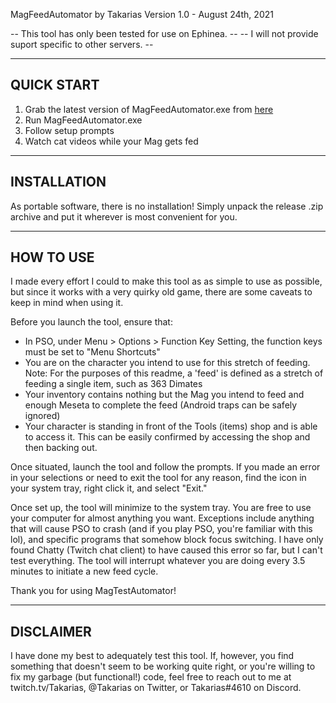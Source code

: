 MagFeedAutomator by Takarias
Version 1.0 - August 24th, 2021

--  This tool has only been tested for use on Ephinea.  --
-- I will not provide suport specific to other servers. --


--------------------
QUICK START
--------------------

1. Grab the latest version of MagFeedAutomator.exe from [here](https://github.com/Takarias/MagFeedAutomator/releases)
2. Run MagFeedAutomator.exe
3. Follow setup prompts
4. Watch cat videos while your Mag gets fed


--------------------
INSTALLATION
--------------------

As portable software, there is no installation! Simply unpack the release
.zip archive and put it wherever is most convenient for you.


--------------------
HOW TO USE
--------------------

I made every effort I could to make this tool as as simple to use as possible,
but since it works with a very quirky old game, there are some caveats to keep
in mind when using it.

Before you launch the tool, ensure that:
- In PSO, under Menu > Options > Function Key Setting, the function keys must be
	set to "Menu Shortcuts"
- You are on the character you intend to use for this stretch of feeding.
	Note: For the purposes of this readme, a 'feed' is defined as a stretch of
		feeding a single item, such as 363 Dimates
- Your inventory contains nothing but the Mag you intend to feed and enough
	Meseta to complete the feed (Android traps can be safely ignored)
- Your character is standing in front of the Tools (items) shop and is able to
	access it. This can be easily confirmed by accessing the shop and then 
	backing out.

Once situated, launch the tool and follow the prompts. If you made an error in
your selections or need to exit the tool for any reason, find the icon in your
system tray, right click it, and select "Exit."

Once set up, the tool will minimize to the system tray. You are free to use your
computer for almost anything you want. Exceptions include anything that will
cause PSO to crash (and if you play PSO, you're familiar with this lol), and
specific programs that somehow block focus switching. I have only found Chatty
(Twitch chat client) to have caused this error so far, but I can't test
everything. The tool will interrupt whatever you are doing every 3.5 minutes to
initiate a new feed cycle.

Thank you for using MagTestAutomator!


--------------------
DISCLAIMER
--------------------

I have done my best to adequately test this tool. If, however, you find
something that doesn't seem to be working quite right, or you're willing to fix
my garbage (but functional!) code, feel free to reach out to me at
twitch.tv/Takarias, @Takarias on Twitter, or Takarias#4610 on Discord.